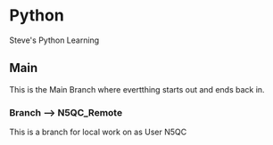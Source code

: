 # Python

Steve's Python Learning

## Main

This is the Main Branch where evertthing starts out and ends back in.

### Branch --> N5QC_Remote

This is a branch for local work on as User N5QC

